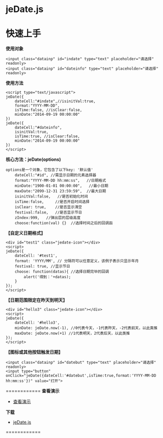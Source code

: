 jeDate.js
=======
# 快速上手

**使用对象**

    <input class="datainp" id="indate" type="text" placeholder="请选择"  readonly>
    <input class="datainp" id="dateinfo" type="text" placeholder="请选择"  readonly>
      
**使用方法**


    <script type="text/javascript">  
 	jeDate({
		dateCell:"#indate",//isinitVal:true,
		format:"YYYY-MM-DD",
		isTime:false, //isClear:false,
		minDate:"2014-09-19 00:00:00"
	})
 	jeDate({
		dateCell:"#dateinfo",
		isinitVal:true,
		isTime:true, //isClear:false,
		minDate:"2014-09-19 00:00:00"
	}) 
    </script>

**核心方法：jeDate(options)**

    options是一个对象，它包含了以下key: '默认值'
        dateCell:"#id", //需显示日期的元素选择器
        format:"YYYY-MM-DD hh:mm:ss",   //日期格式
        minDate:"1900-01-01 00:00:00",   //最小日期
        maxDate:"2099-12-31 23:59:59",  //最大日期
        isinitVal:false,   //是否初始化时间
        isTime:false,     //是否开启时间选择
        isClear: true,    //是否显示清空
        festival:false,   //是否显示节日
        zIndex:999,   //弹出层的层级高度
        choose:function(val) {}  //选择时间之后的回调函


**【自定义日期格式】**

    <div id="test1" class="jedate-icon"></div>
    <script>
    jeDate({
        dateCell: '#test1',
        format: 'YYYY/MM', // 分隔符可以任意定义，该例子表示只显示年月
        festival: true, //显示节日
        choose: function(datas){ //选择日期完毕的回调
            alert('得到：'+datas);
        }
    });
    </script>


**【日期范围限定在昨天到明天】**

    <div id="hello3" class="jedate-icon"></div>
    <script>
    jeDate({
        dateCell: '#hello3',
        minDate: jeDate.now(-1), //0代表今天，-1代表昨天，-2代表前天，以此类推
        maxDate: jeDate.now(+1) //1代表明天，2代表后天，以此类推
    });
    </script>
    
    
**【图标或其他按钮触发日期】**

    <input class="datainp" id="datebut" type="text" placeholder="请选择"  readonly>
    <input type="button" onClick="jeDate({dateCell:'#datebut',isTime:true,format:'YYYY-MM-DD hh:mm:ss'})" value="打开">   

     
============
**查看演示**

* [查看演示](http://singod.github.io/jeDate/)   

**下载**

* [jeDate.js](https://github.com/singod/jeDate/blob/gh-pages/js/jeDate.js)

============
